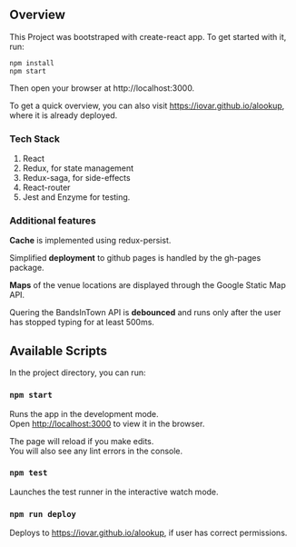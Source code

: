 
## Overview

This Project was bootstraped with create-react app. To get started with it, 
run:

    npm install
    npm start

Then open your browser at http://localhost:3000.

To get a quick overview, you can also visit https://iovar.github.io/alookup, 
where it is already deployed.

### Tech Stack

1. React
2. Redux, for state management
3. Redux-saga, for side-effects
4. React-router
5. Jest and Enzyme for testing.

### Additional features

**Cache** is implemented using redux-persist.

Simplified **deployment** to github pages is handled by the gh-pages package.

**Maps** of the venue locations are displayed through the Google Static Map API.

Quering the BandsInTown API is **debounced** and runs only after the user has 
stopped typing for at least 500ms.


## Available Scripts

In the project directory, you can run:

### `npm start`

Runs the app in the development mode.<br>
Open [http://localhost:3000](http://localhost:3000) to view it in the browser.

The page will reload if you make edits.<br>
You will also see any lint errors in the console.

### `npm test`

Launches the test runner in the interactive watch mode.<br>

### `npm run deploy`

Deploys to https://iovar.github.io/alookup, if user has correct permissions.

